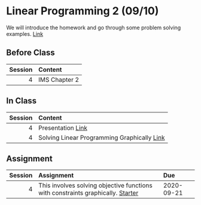Linear Programming 2  (09/10)
============================

We will introduce the homework and go  through some problem solving examples. [Link](../../sessions/session4)

## Before Class

|   Session | Content       |
|----------:|:--------------|
|         4 | IMS Chapter 2 |


## In Class

|   Session | Content                                                                     |
|----------:|:----------------------------------------------------------------------------|
|         4 | Presentation [Link](https://rpi.box.com/s/ldy9h2bfaz00gek5a9cotyz21sboab95) |
|         4 | Solving Linear Programming Graphically [Link](../notebooks/graphical-min)   |


## Assignment

|   Session | Assignment                                                                                                                                 | Due        |
|----------:|:-------------------------------------------------------------------------------------------------------------------------------------------|:-----------|
|         4 | This involves solving objective functions with constraints graphically.  [Starter](https://rpi.box.com/s/ldy9h2bfaz00gek5a9cotyz21sboab95) | 2020-09-21 |

